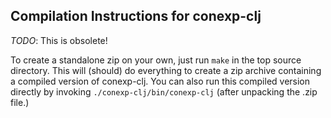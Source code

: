 
## Compilation Instructions for conexp-clj

*TODO*: This is obsolete!

To create a standalone zip on your own, just run `make` in the top source
directory. This will (should) do everything to create a zip archive containing a
compiled version of conexp-clj. You can also run this compiled version directly
by invoking `./conexp-clj/bin/conexp-clj` (after unpacking the .zip file.)

